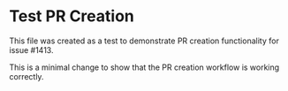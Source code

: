 # Test PR Creation

This file was created as a test to demonstrate PR creation functionality for issue #1413.

This is a minimal change to show that the PR creation workflow is working correctly.